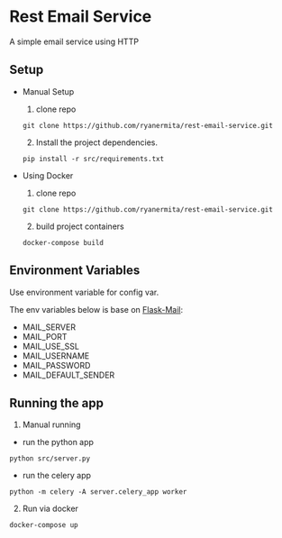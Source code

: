 # Rest Email Service
A simple email service using HTTP


## Setup
* Manual Setup
   1. clone repo
  
   ```
   git clone https://github.com/ryanermita/rest-email-service.git 
   ```

   2. Install the project dependencies.
  
   ```
   pip install -r src/requirements.txt
   ```

* Using Docker
   1. clone repo
  
   ```
   git clone https://github.com/ryanermita/rest-email-service.git 
   ```
  
   2. build project containers
  
   ```
   docker-compose build
   ```
  
## Environment Variables
Use environment variable for config var.

The env variables below is base on [Flask-Mail](https://pythonhosted.org/Flask-Mail/):
* MAIL_SERVER
* MAIL_PORT
* MAIL_USE_SSL
* MAIL_USERNAME
* MAIL_PASSWORD
* MAIL_DEFAULT_SENDER

## Running the app
1. Manual running
  * run the python app
  
  ```
  python src/server.py
  ```
  
  * run the celery app
  
  ```
  python -m celery -A server.celery_app worker
  ```
  
2. Run via docker

  ```
  docker-compose up
  ```
